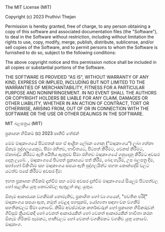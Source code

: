 The MIT License (MIT)

Copyright (c) 2023 Pruthivi Thejan

Permission is hereby granted, free of charge, to any person obtaining a copy of this software and associated documentation files (the "Software"), to deal in the Software without restriction, including without limitation the rights to use, copy, modify, merge, publish, distribute, sublicense, and/or sell copies of the Software, and to permit persons to whom the Software is furnished to do so, subject to the following conditions:

The above copyright notice and this permission notice shall be included in all copies or substantial portions of the Software.

THE SOFTWARE IS PROVIDED "AS IS", WITHOUT WARRANTY OF ANY KIND, EXPRESS OR IMPLIED, INCLUDING BUT NOT LIMITED TO THE WARRANTIES OF MERCHANTABILITY, FITNESS FOR A PARTICULAR PURPOSE AND NONINFRINGEMENT. IN NO EVENT SHALL THE AUTHORS OR COPYRIGHT HOLDERS BE LIABLE FOR ANY CLAIM, DAMAGES OR OTHER LIABILITY, WHETHER IN AN ACTION OF CONTRACT, TORT OR OTHERWISE, ARISING FROM, OUT OF OR IN CONNECTION WITH THE SOFTWARE OR THE USE OR OTHER DEALINGS IN THE SOFTWARE.

MIT බලපත්‍රය (MIT)

ප්‍රකාශන හිමිකම (c) 2023 පෘතිවි තේජන්

මෙම මෘදුකාංගයේ පිටපතක් සහ ඒ ආශ්‍රිත ලේඛන ගොනු ("මෘදුකාංගය") ලබා ගන්නා ඕනෑම පුද්ගලයෙකුට, සීමා රහිතව, භාවිතයට, පිටපත් කිරීමට, වෙනස් කිරීමට, ඒකාබද්ධ කිරීමට ඇති අයිතිය ඇතුළුව සීමා රහිතව මෘදුකාංගයේ ගනුදෙනු කිරීමට අවසර දෙනු ලැබේ. , මෘදුකාංගයේ පිටපත් ප්‍රකාශයට පත් කිරීම, බෙදා හැරීම, උප බලපත්‍ර දීම, සහ/හෝ විකිණීම සහ මෘදුකාංගය සපයා ඇති පුද්ගලයින්ට පහත කොන්දේසි වලට යටත්ව එසේ කිරීමට අවසර දීම:

ඉහත ප්‍රකාශන හිමිකම් දැන්වීම සහ මෙම අවසර දැන්වීම මෘදුකාංගයේ සියලුම පිටපත්වල හෝ සැලකිය යුතු කොටස්වල ඇතුළත් කළ යුතුය.

ඕනෑම ආකාරයක වගකීමක් නොමැතිව, ප්‍රකාශිත හෝ ව්‍යංගයෙන්, "පවතින පරිදි" මෘදුකාංගය සපයා ඇත, නමුත් වෙළඳ පහසුකම්, යෝග්‍යතා සඳහා වන වගකීම් සහතිකවලට සීමා නොවේ. කිසිම අවස්ථාවක කර්තෘවරුන් හෝ ප්‍රකාශන හිමිකරුවන් ගිවිසුම් ක්‍රියාවකදී හෝ වෙනත් ආකාරයකින් හෝ වෙනත් ආකාරයකින් භාවිතා කරන ඕනෑම හිමිකම් පෑමකට, හානිවලට හෝ වෙනත් වගකීමකට වගකිව යුතු නොවේ. මෘදුකාංග.
